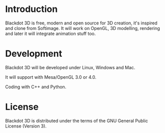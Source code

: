 Introduction
============

Blackdot 3D is free, modern and open source for 3D creation, it's inspired and clone from Softimage. It will work on OpenGL, 3D modelling, rendering and later it will integrate animation stuff too.


Development
============

Blackdot 3D will be developed under Linux, Windows and Mac.

It will support with Mesa/OpenGL 3.0 or 4.0.

Coding with C++ and Python.


License
============

Blackdot 3D is distributed under the terms of the GNU General Public License (Version 3).

